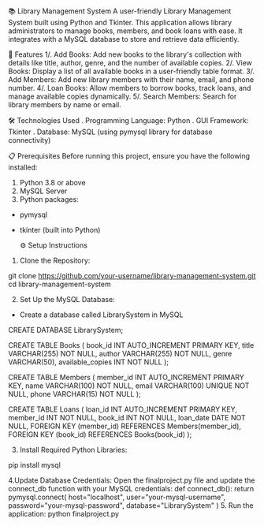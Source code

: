 📚 Library Management System
A user-friendly Library Management System built using Python and Tkinter. This application allows library administrators to manage books, members, and book loans with ease. It integrates with a MySQL database to store and retrieve data efficiently.

🚀 Features
1/. Add Books: Add new books to the library's collection with details like title, author, genre, and the number of available copies.
2/. View Books: Display a list of all available books in a user-friendly table format.
3/. Add Members: Add new library members with their name, email, and phone number.
4/. Loan Books: Allow members to borrow books, track loans, and manage available copies dynamically.
5/. Search Members: Search for library members by name or email.

🛠️ Technologies Used
. Programming Language: Python
. GUI Framework: Tkinter
. Database: MySQL (using pymysql library for database connectivity)

📋 Prerequisites
Before running this project, ensure you have the following installed:
1. Python 3.8 or above
2. MySQL Server
3. Python packages:
- pymysql
- tkinter (built into Python)

  ⚙️ Setup Instructions
1. Clone the Repository:
   
git clone https://github.com/your-username/library-management-system.git
cd library-management-system

2. Set Up the MySQL Database:
- Create a database called LibrarySystem in MySQL

CREATE DATABASE LibrarySystem;

CREATE TABLE Books (
    book_id INT AUTO_INCREMENT PRIMARY KEY,
    title VARCHAR(255) NOT NULL,
    author VARCHAR(255) NOT NULL,
    genre VARCHAR(50),
    available_copies INT NOT NULL
);

CREATE TABLE Members (
    member_id INT AUTO_INCREMENT PRIMARY KEY,
    name VARCHAR(100) NOT NULL,
    email VARCHAR(100) UNIQUE NOT NULL,
    phone VARCHAR(15) NOT NULL
);

CREATE TABLE Loans (
    loan_id INT AUTO_INCREMENT PRIMARY KEY,
    member_id INT NOT NULL,
    book_id INT NOT NULL,
    loan_date DATE NOT NULL,
    FOREIGN KEY (member_id) REFERENCES Members(member_id),
    FOREIGN KEY (book_id) REFERENCES Books(book_id)
);

3. Install Required Python Libraries:

  pip install mysql

4.Update Database Credentials: Open the finalproject.py file and update the connect_db function with your MySQL credentials:
def connect_db():
    return pymysql.connect(
        host="localhost",
        user="your-mysql-username",
        password="your-mysql-password",
        database="LibrarySystem"
    )
5. Run the application:
python finalproject.py





